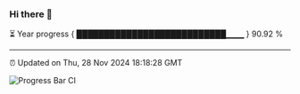 ### Hi there 👋

⏳ Year progress { ███████████████████████████▁▁▁ } 90.92 %

---

⏰ Updated on Thu, 28 Nov 2024 18:18:28 GMT

![Progress Bar CI](https://github.com/liununu/liununu/workflows/Progress%20Bar%20CI/badge.svg)
